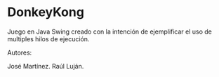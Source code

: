# DonkeyKong

Juego en Java Swing creado con la intención de ejemplificar el uso de multiples hilos de ejecución.

Autores:

José Martínez. Raúl Luján.
